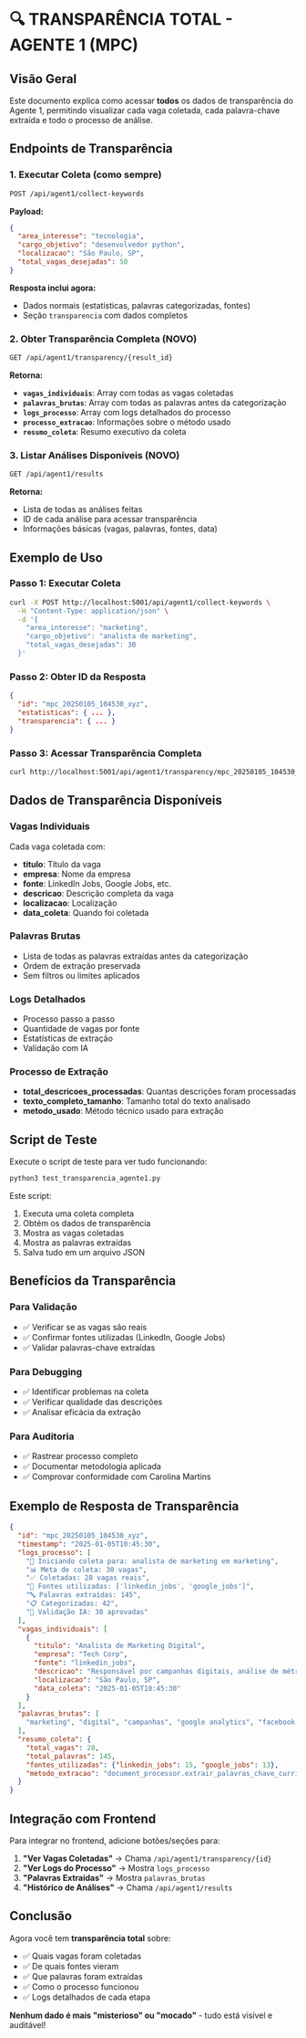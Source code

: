 # 🔍 TRANSPARÊNCIA TOTAL - AGENTE 1 (MPC)

## Visão Geral
Este documento explica como acessar **todos** os dados de transparência do Agente 1, permitindo visualizar cada vaga coletada, cada palavra-chave extraída e todo o processo de análise.

## Endpoints de Transparência

### 1. Executar Coleta (como sempre)
```bash
POST /api/agent1/collect-keywords
```

**Payload:**
```json
{
  "area_interesse": "tecnologia",
  "cargo_objetivo": "desenvolvedor python", 
  "localizacao": "São Paulo, SP",
  "total_vagas_desejadas": 50
}
```

**Resposta inclui agora:**
- Dados normais (estatísticas, palavras categorizadas, fontes)
- Seção `transparencia` com dados completos

### 2. Obter Transparência Completa (NOVO)
```bash
GET /api/agent1/transparency/{result_id}
```

**Retorna:**
- **`vagas_individuais`**: Array com todas as vagas coletadas
- **`palavras_brutas`**: Array com todas as palavras antes da categorização
- **`logs_processo`**: Array com logs detalhados do processo
- **`processo_extracao`**: Informações sobre o método usado
- **`resumo_coleta`**: Resumo executivo da coleta

### 3. Listar Análises Disponíveis (NOVO)
```bash
GET /api/agent1/results
```

**Retorna:**
- Lista de todas as análises feitas
- ID de cada análise para acessar transparência
- Informações básicas (vagas, palavras, fontes, data)

## Exemplo de Uso

### Passo 1: Executar Coleta
```bash
curl -X POST http://localhost:5001/api/agent1/collect-keywords \
  -H "Content-Type: application/json" \
  -d '{
    "area_interesse": "marketing",
    "cargo_objetivo": "analista de marketing",
    "total_vagas_desejadas": 30
  }'
```

### Passo 2: Obter ID da Resposta
```json
{
  "id": "mpc_20250105_104530_xyz",
  "estatisticas": { ... },
  "transparencia": { ... }
}
```

### Passo 3: Acessar Transparência Completa
```bash
curl http://localhost:5001/api/agent1/transparency/mpc_20250105_104530_xyz
```

## Dados de Transparência Disponíveis

### Vagas Individuais
Cada vaga coletada com:
- **titulo**: Título da vaga
- **empresa**: Nome da empresa
- **fonte**: LinkedIn Jobs, Google Jobs, etc.
- **descricao**: Descrição completa da vaga
- **localizacao**: Localização
- **data_coleta**: Quando foi coletada

### Palavras Brutas
- Lista de todas as palavras extraídas antes da categorização
- Ordem de extração preservada
- Sem filtros ou limites aplicados

### Logs Detalhados
- Processo passo a passo
- Quantidade de vagas por fonte
- Estatísticas de extração
- Validação com IA

### Processo de Extração
- **total_descricoes_processadas**: Quantas descrições foram processadas
- **texto_completo_tamanho**: Tamanho total do texto analisado
- **metodo_usado**: Método técnico usado para extração

## Script de Teste

Execute o script de teste para ver tudo funcionando:

```bash
python3 test_transparencia_agente1.py
```

Este script:
1. Executa uma coleta completa
2. Obtém os dados de transparência
3. Mostra as vagas coletadas
4. Mostra as palavras extraídas
5. Salva tudo em um arquivo JSON

## Benefícios da Transparência

### Para Validação
- ✅ Verificar se as vagas são reais
- ✅ Confirmar fontes utilizadas (LinkedIn, Google Jobs)
- ✅ Validar palavras-chave extraídas

### Para Debugging
- ✅ Identificar problemas na coleta
- ✅ Verificar qualidade das descrições
- ✅ Analisar eficácia da extração

### Para Auditoria
- ✅ Rastrear processo completo
- ✅ Documentar metodologia aplicada
- ✅ Comprovar conformidade com Carolina Martins

## Exemplo de Resposta de Transparência

```json
{
  "id": "mpc_20250105_104530_xyz",
  "timestamp": "2025-01-05T10:45:30",
  "logs_processo": [
    "🎯 Iniciando coleta para: analista de marketing em marketing",
    "📊 Meta de coleta: 30 vagas",
    "✅ Coletadas: 28 vagas reais",
    "📂 Fontes utilizadas: ['linkedin_jobs', 'google_jobs']",
    "🔤 Palavras extraídas: 145",
    "📋 Categorizadas: 42",
    "🤖 Validação IA: 38 aprovadas"
  ],
  "vagas_individuais": [
    {
      "titulo": "Analista de Marketing Digital",
      "empresa": "Tech Corp",
      "fonte": "linkedin_jobs",
      "descricao": "Responsável por campanhas digitais, análise de métricas...",
      "localizacao": "São Paulo, SP",
      "data_coleta": "2025-01-05T10:45:30"
    }
  ],
  "palavras_brutas": [
    "marketing", "digital", "campanhas", "google analytics", "facebook ads", ...
  ],
  "resumo_coleta": {
    "total_vagas": 28,
    "total_palavras": 145,
    "fontes_utilizadas": {"linkedin_jobs": 15, "google_jobs": 13},
    "metodo_extracao": "document_processor.extrair_palavras_chave_curriculo"
  }
}
```

## Integração com Frontend

Para integrar no frontend, adicione botões/seções para:

1. **"Ver Vagas Coletadas"** → Chama `/api/agent1/transparency/{id}`
2. **"Ver Logs do Processo"** → Mostra `logs_processo`
3. **"Palavras Extraídas"** → Mostra `palavras_brutas`
4. **"Histórico de Análises"** → Chama `/api/agent1/results`

## Conclusão

Agora você tem **transparência total** sobre:
- ✅ Quais vagas foram coletadas
- ✅ De quais fontes vieram
- ✅ Que palavras foram extraídas
- ✅ Como o processo funcionou
- ✅ Logs detalhados de cada etapa

**Nenhum dado é mais "misterioso" ou "mocado"** - tudo está visível e auditável!